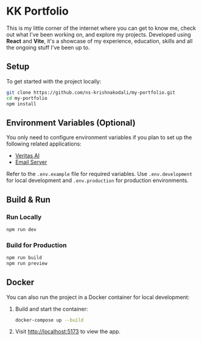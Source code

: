 # KK Portfolio

This is my little corner of the internet where you can get to know me, check out what I've been working on, and explore my projects. Developed using **React** and **Vite**, it's a showcase of my experience, education, skills and all the ongoing stuff I've been up to.

## Setup

To get started with the project locally:

```sh
git clone https://github.com/ns-krishnakodali/my-portfolio.git
cd my-portfolio
npm install
```

## Environment Variables (Optional)

You only need to configure environment variables if you plan to set up the following related applications:

- [Veritas AI](https://github.com/ns-krishnakodali/veritas-ai)
- [Email Server](https://github.com/ns-krishnakodali/email-server)

Refer to the `.env.example` file for required variables. Use `.env.development` for local development and `.env.production` for production environments.

## Build & Run

### Run Locally

```sh
npm run dev
```

### Build for Production

```sh
npm run build
npm run preview
```

## Docker

You can also run the project in a Docker container for local development:

1. Build and start the container:

   ```sh
   docker-compose up --build
   ```

2. Visit [http://localhost:5173](http://localhost:5173) to view the app.
